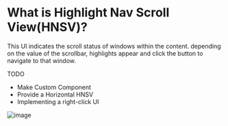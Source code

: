 # What is Highlight Nav Scroll View(HNSV)?
This UI indicates the scroll status of windows within the content. depending on the value of the scrollbar, highlights appear and click the button to navigate to that window.

TODO

* Make Custom Component
* Provide a Horizontal HNSV
* Implementing a right-click UI

![image](https://github.com/wdmab1204/HighlightNavScrollView/assets/33657990/de7fd25e-d3a5-4156-9f82-7cee649a0378)
